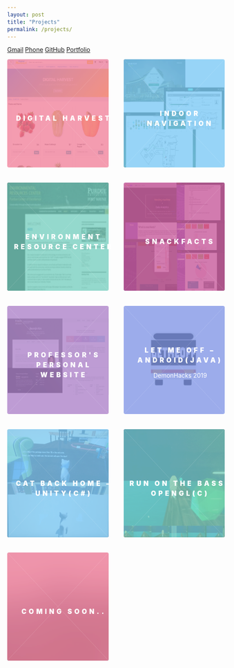 ```yaml
---
layout: post
title: "Projects"
permalink: /projects/
---
```

<style>
	/* Tiles */
	h2, h3, h4, h5, h6 {
		font-weight: 900;
		line-height: 1.5;
		margin: 0 0 2em 0;
		text-transform: uppercase;
		letter-spacing: 0.35em;
		color: white;
	}

		h2 a, h3 a, h4 a, h5 a, h6 a {
			color: inherit;
		}

	h2 {
		font-size: 1.1em;
	}
	
	.tiles {
		display: -moz-flex;
		display: -webkit-flex;
		display: -ms-flex;
		display: flex;
		-moz-flex-wrap: wrap;
		-webkit-flex-wrap: wrap;
		-ms-flex-wrap: wrap;
		flex-wrap: wrap;
		postiion: relative;
		margin: -2.5em 0 0 -2.5em;
	}

		.tiles article {
			-moz-transition: -moz-transform 0.5s ease, opacity 0.5s ease;
			-webkit-transition: -webkit-transform 0.5s ease, opacity 0.5s ease;
			-ms-transition: -ms-transform 0.5s ease, opacity 0.5s ease;
			transition: transform 0.5s ease, opacity 0.5s ease;
			position: relative;
			width: calc(33.33333% - 2.5em);
			margin: 2.5em 0 0 2.5em;
		}

			.tiles article > .image {
				-moz-transition: -moz-transform 0.5s ease;
				-webkit-transition: -webkit-transform 0.5s ease;
				-ms-transition: -ms-transform 0.5s ease;
				transition: transform 0.5s ease;
				position: relative;
				display: block;
				width: 100%;
				border-radius: 4px;
				overflow: hidden;
			}

				.tiles article > .image img {
					display: block;
					width: 100%;
				}

				.tiles article > .image:before {
					pointer-events: none;
					-moz-transition: background-color 0.5s ease, opacity 0.5s ease;
					-webkit-transition: background-color 0.5s ease, opacity 0.5s ease;
					-ms-transition: background-color 0.5s ease, opacity 0.5s ease;
					transition: background-color 0.5s ease, opacity 0.5s ease;
					content: '';
					display: block;
					position: absolute;
					top: 0;
					left: 0;
					width: 100%;
					height: 100%;
					opacity: 1.0;
					z-index: 1;
					opacity: 0.8;
				}

				.tiles article > .image:after {
					pointer-events: none;
					-moz-transition: opacity 0.5s ease;
					-webkit-transition: opacity 0.5s ease;
					-ms-transition: opacity 0.5s ease;
					transition: opacity 0.5s ease;
					content: '';
					display: block;
					position: absolute;
					top: 0;
					left: 0;
					width: 100%;
					height: 100%;
					background-image: url("data:image/svg+xml;charset=utf8,%3Csvg xmlns='http://www.w3.org/2000/svg' width='100' height='100' viewBox='0 0 100 100' preserveAspectRatio='none'%3E%3Cstyle%3Eline %7B stroke-width: 0.25px%3B stroke: %23ffffff%3B %7D%3C/style%3E%3Cline x1='0' y1='0' x2='100' y2='100' /%3E%3Cline x1='100' y1='0' x2='0' y2='100' /%3E%3C/svg%3E");
					background-position: center;
					background-repeat: no-repeat;
					background-size: 100% 100%;
					opacity: 0.25;
					z-index: 2;
				}

			.tiles article > a {
				display: -moz-flex;
				display: -webkit-flex;
				display: -ms-flex;
				display: flex;
				-moz-flex-direction: column;
				-webkit-flex-direction: column;
				-ms-flex-direction: column;
				flex-direction: column;
				-moz-align-items: center;
				-webkit-align-items: center;
				-ms-align-items: center;
				align-items: center;
				-moz-justify-content: center;
				-webkit-justify-content: center;
				-ms-justify-content: center;
				justify-content: center;
				-moz-transition: background-color 0.5s ease, -moz-transform 0.5s ease;
				-webkit-transition: background-color 0.5s ease, -webkit-transform 0.5s ease;
				-ms-transition: background-color 0.5s ease, -ms-transform 0.5s ease;
				transition: background-color 0.5s ease, transform 0.5s ease;
				position: absolute;
				top: 0;
				left: 0;
				width: 100%;
				height: 100%;
				padding: 1em;
				border-radius: 4px;
				border-bottom: 0;
				color: #ffffff;
				text-align: center;
				text-decoration: none;
				z-index: 3;
			}

				.tiles article > a > :last-child {
					margin: 0;
				}

				.tiles article > a:hover {
					color: #ffffff !important;
				}

				.tiles article > a h2 {
					margin: 0;
				}

				.tiles article > a .content {
					-moz-transition: max-height 0.5s ease, opacity 0.5s ease;
					-webkit-transition: max-height 0.5s ease, opacity 0.5s ease;
					-ms-transition: max-height 0.5s ease, opacity 0.5s ease;
					transition: max-height 0.5s ease, opacity 0.5s ease;
					width: 100%;
					max-height: 0;
					line-height: 1.5;
					margin-top: 0.35em;
					opacity: 0;
				}

					.tiles article > a .content > :last-child {
						margin-bottom: 0;
					}

			.tiles article.style1 > .image:before {
				background-color: #f2849e;
			}

			.tiles article.style2 > .image:before {
				background-color: #7ecaf6;
			}

			.tiles article.style3 > .image:before {
				background-color: #7bd0c1;
			}

			.tiles article.style4 > .image:before {
				background-color: #c75b9b;
			}

			.tiles article.style5 > .image:before {
				background-color: #ae85ca;
			}

			.tiles article.style6 > .image:before {
				background-color: #8499e7;
			}

			body:not(.is-touch) .tiles article:hover > .image {
				-moz-transform: scale(1.1);
				-webkit-transform: scale(1.1);
				-ms-transform: scale(1.1);
				transform: scale(1.1);
			}

				body:not(.is-touch) .tiles article:hover > .image:before {
					background-color: #333333;
					opacity: 0.35;
				}

				body:not(.is-touch) .tiles article:hover > .image:after {
					opacity: 0;
				}

			body:not(.is-touch) .tiles article:hover .content {
				max-height: 15em;
				opacity: 1;
			}

		* + .tiles {
			margin-top: 2em;
		}

		body.is-preload .tiles article {
			-moz-transform: scale(0.9);
			-webkit-transform: scale(0.9);
			-ms-transform: scale(0.9);
			transform: scale(0.9);
			opacity: 0;
		}

		body.is-touch .tiles article .content {
			max-height: 15em;
			opacity: 1;
		}

		@media screen and (max-width: 1280px) {

			.tiles {
				margin: -1.25em 0 0 -1.25em;
			}

				.tiles article {
					width: calc(33.33333% - 1.25em);
					margin: 1.25em 0 0 1.25em;
				}

		}

		@media screen and (max-width: 980px) {

			.tiles {
				margin: -2.5em 0 0 -2.5em;
			}

				.tiles article {
					width: calc(50% - 2.5em);
					margin: 2.5em 0 0 2.5em;
				}

		}

		@media screen and (max-width: 736px) {

			.tiles {
				margin: -1.25em 0 0 -1.25em;
			}

				.tiles article {
					width: calc(50% - 1.25em);
					margin: 1.25em 0 0 1.25em;
				}

					.tiles article:hover > .image {
						-moz-transform: scale(1.0);
						-webkit-transform: scale(1.0);
						-ms-transform: scale(1.0);
						transform: scale(1.0);
					}

		}

		@media screen and (max-width: 480px) {

			.tiles {
				margin: 0;
			}

				.tiles article {
					width: 100%;
					margin: 1.25em 0 0 0;
				}

		}
</style> 
 
[Gmail](mailto://developer.haemin.ryu@gmail.com)
[Phone](tel:260-255-2983)
[GitHub](https://github.com/happygoals)
[Portfolio](https://happygoals.github.io/)

<section class="tiles">
		<article class="style1">
			<span class="image">
				<img src="../assets/images/pic01.jpg" alt="" style="width:250px;height:250px;"/>
			</span>
			<a href="https://github.com/mfwlr/DigitalHarvestTutorial">
				<h2>Digital Harvest</h2>
				<div class="content">
					<p>I have developed a web app to meet the goal of helping food growers through online market. </p>
				</div>
			</a>
		</article>
		<article class="style2">
			<span class="image">
				<img src="../assets/images/pic02.jpg" alt="" style="width:250px;height:250px;"/>
			</span>
			<a href="https://github.com/happygoals/Team7_PFW_Capstone">
				<h2>Indoor Navigation</h2>
				<div class="content">
					<p>This project include web development utilizing data and business analytics, targeted advertisements that will promote Parkview technologies... </p>
				</div>
			</a>
		</article>
		<article class="style3">
			<span class="image">
				<img src="../assets/images/pic03.jpg" alt="" style="width:250px;height:250px;"/>
			</span>
			<a href="http://erc.pfw.edu/">
				<h2>Environment Resource Center</h2>
				<div class="content">
					<p>Redesigned the the Environmental Resource Center websites(Biology Dept. @PFW) for Purdue rebranding, herpetofauna Education and Research Program website using wordpress</p>
				</div>
			</a>
		</article>
		<article class="style4">
			<span class="image">
				<img src="../assets/images/pic04.jpg" alt="" style="width:250px;height:250px;"/>
			</span>
			<a href="http://github.com/happygoals/web_app_dev_fall2018">
				<h2>Snackfacts</h2>
				<div class="content">
					<p>Snackfacts is a vending machine marketing analytics tool. A user can input data into survey, which are the saved into our database.  The data we collect is then presented in a comprehensive analysis screen... </p>
				</div>
			</a>
		</article>
		<article class="style5">
			<span class="image">
				<img src="../assets/images/pic05.jpg" alt="" style="width:250px;height:250px;"/>
			</span>
			<a href="generic.html">
				<h2>Professor's Personal Website</h2>
				<div class="content">
					<p>I developed several professors’ personal websites.</p>
				</div>
			</a>
		</article>
		<article class="style6">
			<span class="image">
				<img src="../assets/images/pic06.jpg" alt="" style="width:250px;height:250px;"/>
			</span>
			<a href="https://devpost.com/software/letmeoff-fhyj4w#">
				<h2>Let Me Off – Android(Java) </h2>
				<p>DemonHacks 2019</p>
				<div class="content">
					<p>This mobile app is for the people(Sleepyheads, forgetful heads, travelers) who miss getting off the bus when they arrive at the right bus stop.</p>
				</div>
			</a>
		</article>
		<article class="style2">
			<span class="image">
				<img src="../assets/images/pic07.jpg" alt="" style="width:250px;height:250px;"/>
			</span>
			<a href="https://www.youtube.com/watch?v=DBUaVWYqFHM&feature=youtu.be">
				<h2>Cat Back Home – Unity(C#) </h2>
				<div class="content">
					<p>This is my first game development based on the real story of a cat living in a student housing that goes out to find her real home.</p>
				</div>
			</a>
		</article>
		<article class="style3">
			<span class="image">
				<img src="../assets/images/pic08.jpg" alt="" style="width:250px;height:250px;"/>
			</span>
			<a href="https://www.youtube.com/watch?v=RtuqlmzrMhc&feature=youtu.be">
				<h2>Run On the Bass– OpenGL(C) </h2>
				<div class="content">
					<p>This is a running game that the finger runs on the bass guitar.</p>
				</div>
			</a>
		</article>
		<article class="style1">
			<span class="image">
				<img src="../assets/images/pic09.jpg" alt="" style="width:250px;height:250px;"/>
			</span>
			<a href="#">
				<h2>Coming Soon..</h2>
				<div class="content">
					<p></p>
				</div>
			</a>
		</article>
		<br>
		<br>
</section>


